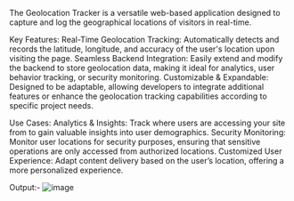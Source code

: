 The Geolocation Tracker is a versatile web-based application designed to capture and log the geographical locations of visitors in real-time.

Key Features:
Real-Time Geolocation Tracking: Automatically detects and records the latitude, longitude, and accuracy of the user's location upon visiting the page.
Seamless Backend Integration: Easily extend and modify the backend to store geolocation data, making it ideal for analytics, user behavior tracking, or security monitoring.
Customizable & Expandable: Designed to be adaptable, allowing developers to integrate additional features or enhance the geolocation tracking capabilities according to specific project needs.

Use Cases:
Analytics & Insights: Track where users are accessing your site from to gain valuable insights into user demographics.
Security Monitoring: Monitor user locations for security purposes, ensuring that sensitive operations are only accessed from authorized locations.
Customized User Experience: Adapt content delivery based on the user’s location, offering a more personalized experience.

Output:-
![image](https://github.com/user-attachments/assets/5d6d0bbe-750c-4481-8e99-ed63c2607096)
